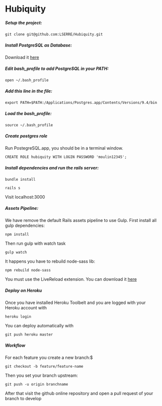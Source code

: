 # Hubiquity

##### Setup the project:

`git clone git@github.com:LSERRE/Hubiquity.git`

##### Install PostgreSQL as Database:

Download it [here](http://postgresapp.com/)

##### Edit bash_profile to add PostgreSQL in your PATH:

`open ~/.bash_profile`

##### Add this line in the file: 

`export PATH=$PATH:/Applications/Postgres.app/Contents/Versions/9.4/bin`

##### Load the bash_profile:

`source ~/.bash_profile`

##### Create postgres role

Run PostegreSQL.app, you should be in a terminal window.

`CREATE ROLE hubiquity WITH LOGIN PASSWORD 'moulin12345';`

##### Install dependencies and run the rails server:

`bundle install`

`rails s`

Visit localhost:3000

##### Assets Pipeline:

We have remove the default Rails assets pipeline to use Gulp.
First install all gulp dependencies:

`npm install`

Then run gulp with watch task

`gulp watch`

It happens you have to rebuild node-sass lib:

`npm rebuild node-sass`

You must use the LiveReload extension. You can download it [here](https://chrome.google.com/webstore/detail/livereload/)

##### Deploy on Heroku

Once you have installed Heroku Toolbelt and you are logged with your Heroku account with 

`heroku login`

You can deploy automatically with 

`git push heroku master`

##### Workflow

For each feature you create a new branch:$

`git checkout -b feature/feature-name`

Then you set your branch upstream:

`git push -u origin branchname`

After that visit the github online repository and open a pull request of your branch to develop

